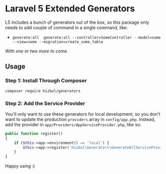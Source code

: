 # Laravel 5 Extended Generators

L5 includes a bunch of generators out of the box, so this package only needs to add couple of command in a single command, like:

- `generate:all  generate:all --controller=SomeController --model=some --view=some --migration=create_some_table`

*With one or two more to come.*

## Usage

### Step 1: Install Through Composer

```
composer require hizbul/generators
```

### Step 2: Add the Service Provider

You'll only want to use these generators for local development, so you don't want to update the production  `providers` array in `config/app.php`. Instead, add the provider in `app/Providers/AppServiceProvider.php`, like so:

```php
public function register()
{
	if ($this->app->environment() == 'local') {
		$this->app->register('Hizbul\Generators\GenerateAllServiceProvider');
	}
}
```

Happy using :)
